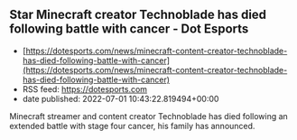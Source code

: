 ## Star Minecraft creator Technoblade has died following battle with cancer - Dot Esports
 - [https://dotesports.com/news/minecraft-content-creator-technoblade-has-died-following-battle-with-cancer](https://dotesports.com/news/minecraft-content-creator-technoblade-has-died-following-battle-with-cancer)
 - RSS feed: https://dotesports.com
 - date published: 2022-07-01 10:43:22.819494+00:00

Minecraft streamer and content creator Technoblade has died following an extended battle with stage four cancer, his family has announced.

